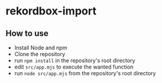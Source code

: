 # rekordbox-import
## How to use

- Install Node and npm
- Clone the repository
- run `npm install` in the repository's root directory
- edit `src/app.mjs` to execute the wanted function
- run `node src/app.mjs` from the repository's root directory
